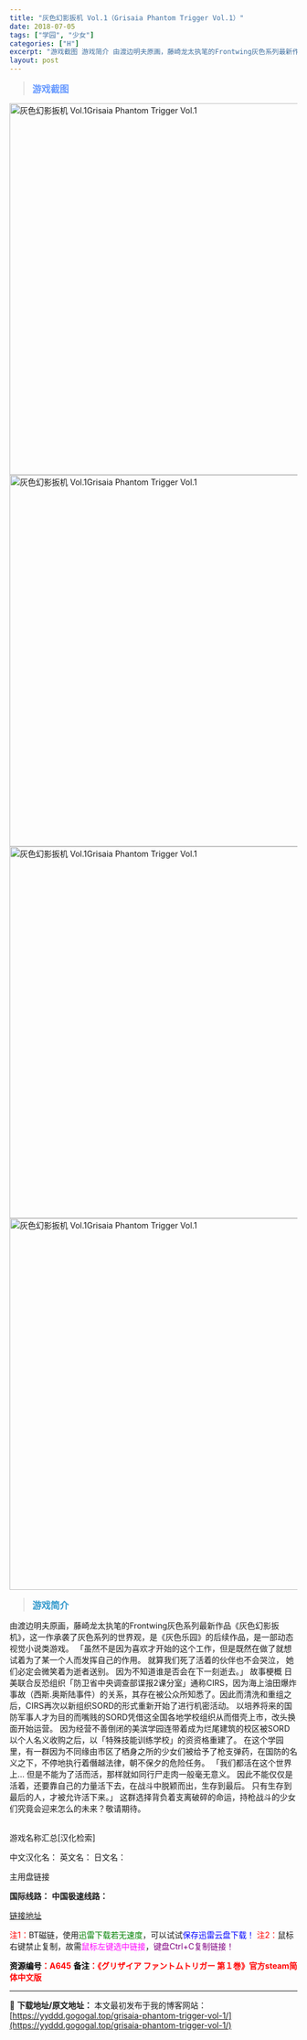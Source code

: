 ```yaml
---
title: "灰色幻影扳机 Vol.1（Grisaia Phantom Trigger Vol.1）"
date: 2018-07-05
tags: ["学园", "少女"]
categories: ["H"]
excerpt: "游戏截图 游戏简介 由渡边明夫原画，藤崎龙太执笔的Frontwing灰色系列最新作品《灰色幻影扳机》，这一作承袭了灰色系列的世界观，是《灰色乐园》的后续作品，是一部动态视觉小说类游戏。 「虽然不是因为喜欢才开始的这个工作，但是既然在做了就想试着为了某一个人而发挥自己的作用。 就算我们死了活着的伙伴也&hellip;"
layout: post
---
```


<div>
<blockquote><b><span style="font-size: 12pt; color: #6699ff;">游戏截图</span></b></blockquote>
<div><img title="点击放大" src="https://yyddd.gogogal.top/wp-content/uploads/2025/04/20250429_681101cf1c6f5.webp" alt="灰色幻影扳机 Vol.1Grisaia Phantom Trigger Vol.1" width="650" /></div>
<div><img title="点击放大" src="https://yyddd.gogogal.top/wp-content/uploads/2025/04/20250429_681101d06c89d.webp" alt="灰色幻影扳机 Vol.1Grisaia Phantom Trigger Vol.1" width="650" /></div>
<div><img title="点击放大" src="https://yyddd.gogogal.top/wp-content/uploads/2025/04/20250429_681101d29a071.webp" alt="灰色幻影扳机 Vol.1Grisaia Phantom Trigger Vol.1" width="650" /></div>
<div><img title="点击放大" src="https://yyddd.gogogal.top/wp-content/uploads/2025/04/20250429_681101d470479.webp" alt="灰色幻影扳机 Vol.1Grisaia Phantom Trigger Vol.1" width="650" /></div>
<blockquote><b><span style="font-size: 12pt; color: #3399cc;">游戏简介</span></b></blockquote>
<div>由渡边明夫原画，藤崎龙太执笔的Frontwing灰色系列最新作品《灰色幻影扳机》，这一作承袭了灰色系列的世界观，是《灰色乐园》的后续作品，是一部动态视觉小说类游戏。
「虽然不是因为喜欢才开始的这个工作，但是既然在做了就想试着为了某一个人而发挥自己的作用。
就算我们死了活着的伙伴也不会哭泣，
她们必定会微笑着为逝者送别。
因为不知道谁是否会在下一刻逝去。」
故事梗概
日美联合反恐组织「防卫省中央调查部谍报2课分室」通称CIRS，因为海上油田爆炸事故（西斯.奥斯陆事件）的关系，其存在被公众所知悉了。因此而清洗和重组之后，CIRS再次以新组织SORD的形式重新开始了进行机密活动。
以培养将来的国防军事人才为目的而嘴贱的SORD凭借这全国各地学校组织从而借壳上市，改头换面开始运营。
因为经营不善倒闭的美滨学园连带着成为烂尾建筑的校区被SORD以个人名义收购之后，以「特殊技能训练学校」的资资格重建了。
在这个学园里，有一群因为不同缘由市区了栖身之所的少女们被给予了枪支弹药，在国防的名义之下，不停地执行着僭越法律，朝不保夕的危险任务。
「我们都活在这个世界上…
但是不能为了活而活，那样就如同行尸走肉一般毫无意义。
因此不能仅仅是活着，还要靠自己的力量活下去，在战斗中脱颖而出，生存到最后。
只有生存到最后的人，才被允许活下来。」
这群选择背负着支离破碎的命运，持枪战斗的少女们究竟会迎来怎么的未来？敬请期待。</div>
&nbsp;

游戏名称汇总[汉化检索]

中文汉化名：
英文名：
日文名：
</div>
<div class="panel panel-primary">
<div class="panel-heading">主用盘链接</div>
<div class="panel-body">

<b>国际线路：</b>
<b>中国极速线路：</b>

<!--wechatfans start-->

<a href="https://pan.xunlei.com/s/VORVNGyGOPi6qKjezsmIShKsA1?pwd=4gcr#">链接地址</a>

<!--wechatfans end-->
<span style="color: #ff0000;">注1：</span>BT磁链，使用<span style="color: #008000;">迅雷下载若无速度</span>，可以试试<span style="color: #0000ff;">保存迅雷云盘下载！</span>
<span style="color: #ff0000;">注2：</span>鼠标右键禁止复制，故需<span style="color: #ff00ff;">鼠标左键选中链接</span>，<span style="color: #800080;">键盘Ctrl+C复制链接！</span>

</div>
<div class="panel-footer"><span style="color: #ff0000;"><b><span style="color: #000000;">资源编号</span>：A645</b></span>
<span style="color: #ff0000;"><b><span style="color: #000000;">备注</span>：《グリザイア ファントムトリガー 第１巻》官方steam简体中文版</b></span></div>
</div>

---
📖 **下载地址/原文地址：** 本文最初发布于我的博客网站：[https://yyddd.gogogal.top/grisaia-phantom-trigger-vol-1/](https://yyddd.gogogal.top/grisaia-phantom-trigger-vol-1/)
